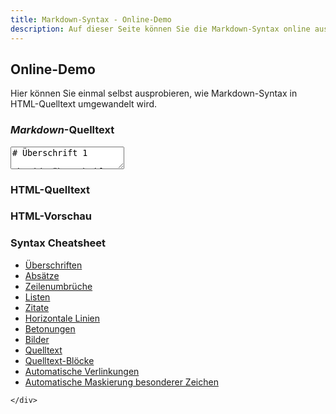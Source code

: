 ```yaml
---
title: Markdown-Syntax - Online-Demo
description: Auf dieser Seite können Sie die Markdown-Syntax online ausprobieren
---
```


## Online-Demo

Hier können Sie einmal selbst ausprobieren, wie Markdown-Syntax in HTML-Quelltext umgewandelt wird.

<div class="row">
	<div class="col-xxs-12 col-xs-12 col-s-8 col-m-8 col-l-8">
<h3><em>Markdown</em>-Quelltext</h3>

<form>
  <textarea id="online-demo-input" onchange="onlineDemoConvert(this.value)" oninput="onlineDemoConvert(this.value)">
# Überschrift 1

## Überschrift 2

### Überschrift 3

Ein Absatz.

[Ein Link](http://markdown-syntax.de)

* eine Liste
* eine Liste
* eine Liste
  </textarea>
</form>

<h3>HTML-Quelltext</h3>

<div id="online-demo-html-code"></div>

<h3>HTML-Vorschau</h3>

<div id="online-demo-output"></div>
	</div>
	<div class="col-xxs-12 col-xs-12 col-s-4 col-m-4 col-l-4" id="online-demo-cheatsheet">
<h3>Syntax Cheatsheet</h3>

<ul>
<li><a href="http://markdown-syntax.de/Syntax/Ueberschriften/?Modal" data-modal-title="Überschriften">Überschriften</a></li>
<li><a href="http://markdown-syntax.de/XXX/?Modal" data-modal-title="">Absätze</a></li>
<li><a href="http://markdown-syntax.de/XXX/?Modal" data-modal-title="">Zeilenumbrüche</a></li>
<li><a href="http://markdown-syntax.de/XXX/?Modal" data-modal-title="">Listen</a></li>
<li><a href="http://markdown-syntax.de/XXX/?Modal" data-modal-title="">Zitate</a></li>
<li><a href="http://markdown-syntax.de/XXX/?Modal" data-modal-title="">Horizontale Linien</a></li>
<li><a href="http://markdown-syntax.de/XXX/?Modal" data-modal-title="">Betonungen</a></li>
<li><a href="http://markdown-syntax.de/XXX/?Modal" data-modal-title="">Bilder</a></li>
<li><a href="http://markdown-syntax.de/XXX/?Modal" data-modal-title="">Quelltext</a></li>
<li><a href="http://markdown-syntax.de/XXX/?Modal" data-modal-title="">Quelltext-Blöcke</a></li>
<li><a href="http://markdown-syntax.de/XXX/?Modal" data-modal-title="">Automatische Verlinkungen</a></li>
<li><a href="http://markdown-syntax.de/XXX/?Modal" data-modal-title="">Automatische Maskierung besonderer Zeichen</a></li>
</ul>

	</div>
</div>




<script type="text/javascript">onlineDemoConvert(document.getElementById('online-demo-input').value);</script>
